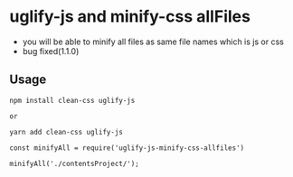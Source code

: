 # uglify-js and minify-css allFiles

-   you will be able to minify all files as same file names which is js or css
-   bug fixed(1.1.0)

## Usage

```
npm install clean-css uglify-js

or

yarn add clean-css uglify-js

const minifyAll = require('uglify-js-minify-css-allfiles')

minifyAll('./contentsProject/');

```
